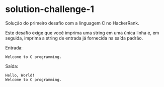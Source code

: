 # solution-challenge-1
Solução do primeiro desafio com a linguagem C no HackerRank.

Este desafio exige que você imprima uma string em uma única linha e, em seguida, imprima a string de entrada já fornecida na saída padrão.

Entrada:
```
Welcome to C programming.
```

Saída:
```
Hello, World!
Welcome to C programming.
```
